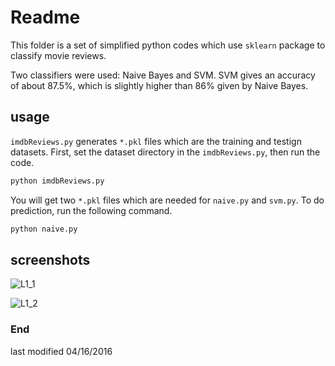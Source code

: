 # Readme
This folder is a set of simplified python codes which use `sklearn` package 
to classify movie reviews.

Two classifiers were used: Naive Bayes and SVM.
SVM gives an accuracy of about 87.5%, which is slightly higher than 86% given by Naive Bayes.

## usage
`imdbReviews.py` generates `*.pkl` files which are the training and testign datasets.
First, set the dataset directory in the `imdbReviews.py`, then run the code.
```bash
python imdbReviews.py
```

You will get two `*.pkl` files which are needed for `naive.py` and `svm.py`.
To do prediction, run the following command.
```bash
python naive.py
```

## screenshots
![L1_1](https://github.com/changhuixu/sentiment_analysis/blob/master/demo/naive/naive-demo-screenshot.png "Naive Bayes code")


![L1_2](https://github.com/changhuixu/sentiment_analysis/blob/master/demo/svm/svm-demo-screenshot.png "SVM code")

### End
last modified 04/16/2016
